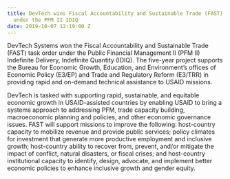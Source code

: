 ```yaml
---
title: DevTech wins Fiscal Accountability and Sustainable Trade (FAST) task order
  under the PFM II IDIQ
date: 2019-10-07 12:19:00 Z
---
```


DevTech Systems won the Fiscal Accountability and Sustainable Trade (FAST) task order under the Public Financial Management II (PFM II) Indefinite Delivery, Indefinite Quantity (IDIQ). The five-year project supports the Bureau for Economic Growth, Education, and Environment’s offices of Economic Policy (E3/EP) and Trade and Regulatory Reform (E3/TRR) in providing rapid and on-demand technical assistance to USAID missions. 

DevTech is tasked with supporting rapid, sustainable, and equitable economic growth in USAID-assisted countries by enabling USAID to bring a systems approach to addressing PFM, trade capacity building, macroeconomic planning and policies, and other economic governance issues. FAST will support missions to improve the following: host-country capacity to mobilize revenue and provide public services; policy climates for investment that generate more productive employment and inclusive growth; host-country ability to recover from, prevent, and/or mitigate the impact of conflict, natural disasters, or fiscal crises; and host-country institutional capacity to identify, design, advocate, and implement better economic policies to enhance inclusive growth and gender equity.
